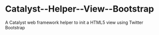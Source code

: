 Catalyst--Helper--View--Bootstrap
=================================

A Catalyst web framework helper to init a HTML5 view using Twitter Bootstrap
